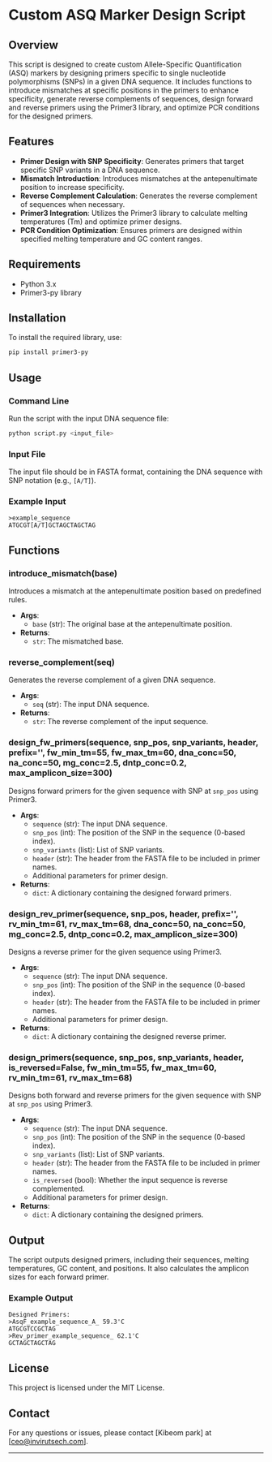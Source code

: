 # Custom ASQ Marker Design Script

## Overview

This script is designed to create custom Allele-Specific Quantification (ASQ) markers by designing primers specific to single nucleotide polymorphisms (SNPs) in a given DNA sequence. It includes functions to introduce mismatches at specific positions in the primers to enhance specificity, generate reverse complements of sequences, design forward and reverse primers using the Primer3 library, and optimize PCR conditions for the designed primers.

## Features

- **Primer Design with SNP Specificity**: Generates primers that target specific SNP variants in a DNA sequence.
- **Mismatch Introduction**: Introduces mismatches at the antepenultimate position to increase specificity.
- **Reverse Complement Calculation**: Generates the reverse complement of sequences when necessary.
- **Primer3 Integration**: Utilizes the Primer3 library to calculate melting temperatures (Tm) and optimize primer designs.
- **PCR Condition Optimization**: Ensures primers are designed within specified melting temperature and GC content ranges.

## Requirements

- Python 3.x
- Primer3-py library

## Installation

To install the required library, use:

```bash
pip install primer3-py
```

## Usage

### Command Line

Run the script with the input DNA sequence file:

```bash
python script.py <input_file>
```

### Input File

The input file should be in FASTA format, containing the DNA sequence with SNP notation (e.g., `[A/T]`).

### Example Input

```text
>example_sequence
ATGCGT[A/T]GCTAGCTAGCTAG
```

## Functions

### introduce_mismatch(base)

Introduces a mismatch at the antepenultimate position based on predefined rules.

- **Args**: 
  - `base` (str): The original base at the antepenultimate position.
- **Returns**: 
  - `str`: The mismatched base.

### reverse_complement(seq)

Generates the reverse complement of a given DNA sequence.

- **Args**: 
  - `seq` (str): The input DNA sequence.
- **Returns**: 
  - `str`: The reverse complement of the input sequence.

### design_fw_primers(sequence, snp_pos, snp_variants, header, prefix='', fw_min_tm=55, fw_max_tm=60, dna_conc=50, na_conc=50, mg_conc=2.5, dntp_conc=0.2, max_amplicon_size=300)

Designs forward primers for the given sequence with SNP at `snp_pos` using Primer3.

- **Args**: 
  - `sequence` (str): The input DNA sequence.
  - `snp_pos` (int): The position of the SNP in the sequence (0-based index).
  - `snp_variants` (list): List of SNP variants.
  - `header` (str): The header from the FASTA file to be included in primer names.
  - Additional parameters for primer design.
- **Returns**: 
  - `dict`: A dictionary containing the designed forward primers.

### design_rev_primer(sequence, snp_pos, header, prefix='', rv_min_tm=61, rv_max_tm=68, dna_conc=50, na_conc=50, mg_conc=2.5, dntp_conc=0.2, max_amplicon_size=300)

Designs a reverse primer for the given sequence using Primer3.

- **Args**: 
  - `sequence` (str): The input DNA sequence.
  - `snp_pos` (int): The position of the SNP in the sequence (0-based index).
  - `header` (str): The header from the FASTA file to be included in primer names.
  - Additional parameters for primer design.
- **Returns**: 
  - `dict`: A dictionary containing the designed reverse primer.

### design_primers(sequence, snp_pos, snp_variants, header, is_reversed=False, fw_min_tm=55, fw_max_tm=60, rv_min_tm=61, rv_max_tm=68)

Designs both forward and reverse primers for the given sequence with SNP at `snp_pos` using Primer3.

- **Args**: 
  - `sequence` (str): The input DNA sequence.
  - `snp_pos` (int): The position of the SNP in the sequence (0-based index).
  - `snp_variants` (list): List of SNP variants.
  - `header` (str): The header from the FASTA file to be included in primer names.
  - `is_reversed` (bool): Whether the input sequence is reverse complemented.
  - Additional parameters for primer design.
- **Returns**: 
  - `dict`: A dictionary containing the designed primers.

## Output

The script outputs designed primers, including their sequences, melting temperatures, GC content, and positions. It also calculates the amplicon sizes for each forward primer.

### Example Output

```text
Designed Primers:
>AsqF_example_sequence_A_ 59.3'C
ATGCGTCCGCTAG
>Rev_primer_example_sequence_ 62.1'C
GCTAGCTAGCTAG
```

## License

This project is licensed under the MIT License.

## Contact

For any questions or issues, please contact [Kibeom park] at [ceo@invirutsech.com].

---
